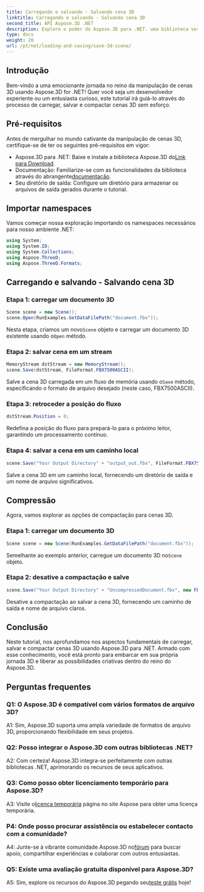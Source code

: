 ```yaml
---
title: Carregando e salvando - Salvando cena 3D
linktitle: Carregando e salvando - Salvando cena 3D
second_title: API Aspose.3D .NET
description: Explore o poder do Aspose.3D para .NET. uma biblioteca versátil para manipulação perfeita de cenas 3D. Carregue, salve e compacte sem esforço.
type: docs
weight: 20
url: /pt/net/loading-and-saving/save-3d-scene/
---
```

## Introdução

Bem-vindo a uma emocionante jornada no reino da manipulação de cenas 3D usando Aspose.3D for .NET! Quer você seja um desenvolvedor experiente ou um entusiasta curioso, este tutorial irá guiá-lo através do processo de carregar, salvar e compactar cenas 3D sem esforço.

## Pré-requisitos

Antes de mergulhar no mundo cativante da manipulação de cenas 3D, certifique-se de ter os seguintes pré-requisitos em vigor:

-  Aspose.3D para .NET: Baixe e instale a biblioteca Aspose.3D do[Link para Download](https://releases.aspose.com/3d/net/).
-  Documentação: Familiarize-se com as funcionalidades da biblioteca através do abrangente[documentação](https://reference.aspose.com/3d/net/).
- Seu diretório de saída: Configure um diretório para armazenar os arquivos de saída gerados durante o tutorial.

## Importar namespaces

Vamos começar nossa exploração importando os namespaces necessários para nosso ambiente .NET:

```csharp
using System;
using System.IO;
using System.Collections;
using Aspose.ThreeD;
using Aspose.ThreeD.Formats;
```

## Carregando e salvando - Salvando cena 3D

### Etapa 1: carregar um documento 3D

```csharp
Scene scene = new Scene();
scene.Open(RunExamples.GetDataFilePath("document.fbx"));
```

 Nesta etapa, criamos um novo`Scene` objeto e carregar um documento 3D existente usando o`Open` método.

### Etapa 2: salvar cena em um stream

```csharp
MemoryStream dstStream = new MemoryStream();
scene.Save(dstStream, FileFormat.FBX7500ASCII);
```

 Salve a cena 3D carregada em um fluxo de memória usando o`Save` método, especificando o formato de arquivo desejado (neste caso, FBX7500ASCII).

### Etapa 3: retroceder a posição do fluxo

```csharp
dstStream.Position = 0;
```

Redefina a posição do fluxo para prepará-lo para o próximo leitor, garantindo um processamento contínuo.

### Etapa 4: salvar a cena em um caminho local

```csharp
scene.Save("Your Output Directory" + "output_out.fbx", FileFormat.FBX7500ASCII);
```

Salve a cena 3D em um caminho local, fornecendo um diretório de saída e um nome de arquivo significativos.

## Compressão

Agora, vamos explorar as opções de compactação para cenas 3D.

### Etapa 1: carregar um documento 3D

```csharp
Scene scene = new Scene(RunExamples.GetDataFilePath("document.fbx"));
```

 Semelhante ao exemplo anterior, carregue um documento 3D no`Scene` objeto.

### Etapa 2: desative a compactação e salve

```csharp
scene.Save("Your Output Directory" + "UncompressedDocument.fbx", new FbxSaveOptions(FileFormat.FBX7500ASCII) { EnableCompression = false });
```

Desative a compactação ao salvar a cena 3D, fornecendo um caminho de saída e nome de arquivo claros.

## Conclusão

Neste tutorial, nos aprofundamos nos aspectos fundamentais de carregar, salvar e compactar cenas 3D usando Aspose.3D para .NET. Armado com esse conhecimento, você está pronto para embarcar em sua própria jornada 3D e liberar as possibilidades criativas dentro do reino do Aspose.3D.

## Perguntas frequentes

### Q1: O Aspose.3D é compatível com vários formatos de arquivo 3D?

A1: Sim, Aspose.3D suporta uma ampla variedade de formatos de arquivo 3D, proporcionando flexibilidade em seus projetos.

### Q2: Posso integrar o Aspose.3D com outras bibliotecas .NET?

A2: Com certeza! Aspose.3D integra-se perfeitamente com outras bibliotecas .NET, aprimorando os recursos de seus aplicativos.

### Q3: Como posso obter licenciamento temporário para Aspose.3D?

 A3: Visite o[licença temporária](https://purchase.aspose.com/temporary-license/) página no site Aspose para obter uma licença temporária.

### P4: Onde posso procurar assistência ou estabelecer contacto com a comunidade?

 A4: Junte-se à vibrante comunidade Aspose.3D no[fórum](https://forum.aspose.com/c/3d/18) para buscar apoio, compartilhar experiências e colaborar com outros entusiastas.

### Q5: Existe uma avaliação gratuita disponível para Aspose.3D?

 A5: Sim, explore os recursos do Aspose.3D pegando seu[teste grátis](https://releases.aspose.com/) hoje!